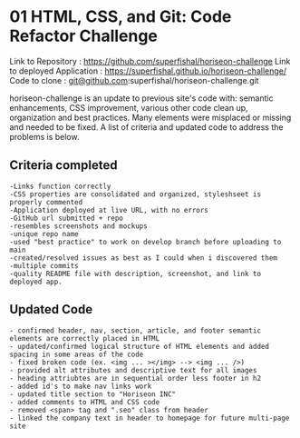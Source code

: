 # 01 HTML, CSS, and Git: Code Refactor Challenge

Link to Repository : https://github.com/superfishal/horiseon-challenge
Link to deployed Application : https://superfishal.github.io/horiseon-challenge/
Code to clone : git@github.com:superfishal/horiseon-challenge.git

horiseon-challenge is an update to previous site's code with: semantic enhancements, CSS improvement, various other code clean up, organization and best practices.  Many elements were misplaced or missing and needed to be fixed.  A list of criteria and updated code to address the problems is below.

## Criteria completed

```
-Links function correctly
-CSS properties are consolidated and organized, styleshseet is properly commented
-Application deployed at live URL, with no errors 
-GitHub url submitted + repo
-resembles screenshots and mockups
-unique repo name
-used "best practice" to work on develop branch before uploading to main
-created/resolved issues as best as I could when i discovered them
-multiple commits
-quality README file with description, screenshot, and link to deployed app.
```

## Updated Code ## 

```
- confirmed header, nav, section, article, and footer semantic elements are correctly placed in HTML
- updated/confirmed logical structure of HTML elements and added spacing in some areas of the code
- fixed broken code (ex. <img ... ></img> --> <img ... />)
- provided alt attributes and descriptive text for all images
- heading attriubtes are in sequential order less footer in h2
- added id's to make nav links work
- updated title section to "Horiseon INC"
- added comments to HTML and CSS code 
- removed <span> tag and ".seo" class from header
- linked the company text in header to homepage for future multi-page site
